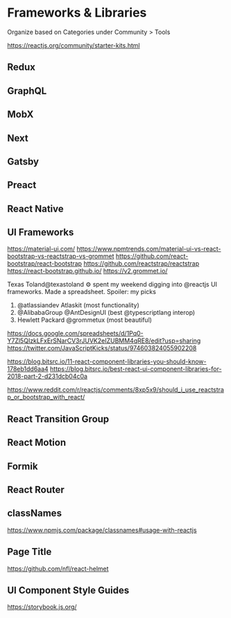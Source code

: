 # Frameworks & Libraries

Organize based on Categories under Community > Tools

https://reactjs.org/community/starter-kits.html

## Redux

## GraphQL

## MobX

## Next

## Gatsby

## Preact

## React Native

## UI Frameworks

https://material-ui.com/
https://www.npmtrends.com/material-ui-vs-react-bootstrap-vs-reactstrap-vs-grommet
https://github.com/react-bootstrap/react-bootstrap
https://github.com/reactstrap/reactstrap
https://react-bootstrap.github.io/
https://v2.grommet.io/

Texas Toland@texastoland
:gear: spent my weekend digging into @reactjs UI frameworks. Made a spreadsheet. Spoiler: my picks

1. @atlassiandev Atlaskit (most functionality)
2. @AlibabaGroup @AntDesignUI (best @typescriptlang interop)
3. Hewlett Packard @grommetux (most beautiful)

https://docs.google.com/spreadsheets/d/1Pq0-Y7Zl5QIzkLFxErSNarCV3rJUVK2eIZUBMM4qRE8/edit?usp=sharing https://twitter.com/JavaScriptKicks/status/974603824055902208

https://blog.bitsrc.io/11-react-component-libraries-you-should-know-178eb1dd6aa4
https://blog.bitsrc.io/best-react-ui-component-libraries-for-2018-part-2-d231dcb04c0a

https://www.reddit.com/r/reactjs/comments/8xp5x9/should_i_use_reactstrap_or_bootstrap_with_react/

## React Transition Group

## React Motion

## Formik

## React Router

## classNames

https://www.npmjs.com/package/classnames#usage-with-reactjs

## Page Title

https://github.com/nfl/react-helmet

## UI Component Style Guides

https://storybook.js.org/
